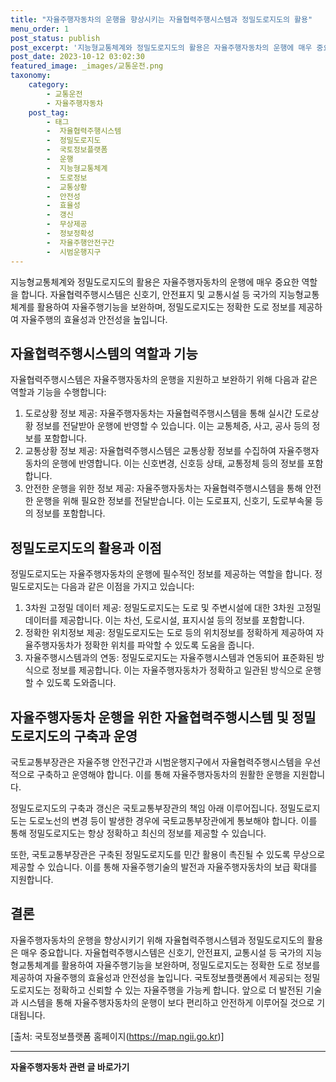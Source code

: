 ```yaml
---
title: "자율주행자동차의 운행을 향상시키는 자율협력주행시스템과 정밀도로지도의 활용"
menu_order: 1
post_status: publish
post_excerpt: '지능형교통체계와 정밀도로지도의 활용은 자율주행자동차의 운행에 매우 중요한 역할을 합니다. 자율협력주행시스템은 신호기, 안전표지 및 교통시설 등 국가의 지능형교통체계를 활용하여 자율주행기능을 보완하며, 정밀도로지도는 정확한 도로 정보를 제공하여 자율주행의 효율성과 안전성을 높입니다.'
post_date: 2023-10-12 03:02:30
featured_image: _images/교통운전.png
taxonomy:
    category:
        - 교통운전
        - 자율주행자동차
    post_tag:
        - 태그
        -  자율협력주행시스템
        -  정밀도로지도
        -  국토정보플랫폼
        -  운행
        -  지능형교통체계
        -  도로정보
        -  교통상황
        -  안전성
        -  효율성
        -  갱신
        -  무상제공
        -  정보정확성
        -  자율주행안전구간
        -  시범운행지구
---
```




지능형교통체계와 정밀도로지도의 활용은 자율주행자동차의 운행에 매우 중요한 역할을 합니다. 자율협력주행시스템은 신호기, 안전표지 및 교통시설 등 국가의 지능형교통체계를 활용하여 자율주행기능을 보완하며, 정밀도로지도는 정확한 도로 정보를 제공하여 자율주행의 효율성과 안전성을 높입니다.

## 자율협력주행시스템의 역할과 기능

자율협력주행시스템은 자율주행자동차의 운행을 지원하고 보완하기 위해 다음과 같은 역할과 기능을 수행합니다:

1. 도로상황 정보 제공: 자율주행자동차는 자율협력주행시스템을 통해 실시간 도로상황 정보를 전달받아 운행에 반영할 수 있습니다. 이는 교통체증, 사고, 공사 등의 정보를 포함합니다.
2. 교통상황 정보 제공: 자율협력주행시스템은 교통상황 정보를 수집하여 자율주행자동차의 운행에 반영합니다. 이는 신호변경, 신호등 상태, 교통정체 등의 정보를 포함합니다.
3. 안전한 운행을 위한 정보 제공: 자율주행자동차는 자율협력주행시스템을 통해 안전한 운행을 위해 필요한 정보를 전달받습니다. 이는 도로표지, 신호기, 도로부속물 등의 정보를 포함합니다.

## 정밀도로지도의 활용과 이점

정밀도로지도는 자율주행자동차의 운행에 필수적인 정보를 제공하는 역할을 합니다. 정밀도로지도는 다음과 같은 이점을 가지고 있습니다:

1. 3차원 고정밀 데이터 제공: 정밀도로지도는 도로 및 주변시설에 대한 3차원 고정밀 데이터를 제공합니다. 이는 차선, 도로시설, 표지시설 등의 정보를 포함합니다.
2. 정확한 위치정보 제공: 정밀도로지도는 도로 등의 위치정보를 정확하게 제공하여 자율주행자동차가 정확한 위치를 파악할 수 있도록 도움을 줍니다.
3. 자율주행시스템과의 연동: 정밀도로지도는 자율주행시스템과 연동되어 표준화된 방식으로 정보를 제공합니다. 이는 자율주행자동차가 정확하고 일관된 방식으로 운행할 수 있도록 도와줍니다.

## 자율주행자동차 운행을 위한 자율협력주행시스템 및 정밀도로지도의 구축과 운영

국토교통부장관은 자율주행 안전구간과 시범운행지구에서 자율협력주행시스템을 우선적으로 구축하고 운영해야 합니다. 이를 통해 자율주행자동차의 원활한 운행을 지원합니다.

정밀도로지도의 구축과 갱신은 국토교통부장관의 책임 아래 이루어집니다. 정밀도로지도는 도로노선의 변경 등이 발생한 경우에 국토교통부장관에게 통보해야 합니다. 이를 통해 정밀도로지도는 항상 정확하고 최신의 정보를 제공할 수 있습니다.

또한, 국토교통부장관은 구축된 정밀도로지도를 민간 활용이 촉진될 수 있도록 무상으로 제공할 수 있습니다. 이를 통해 자율주행기술의 발전과 자율주행자동차의 보급 확대를 지원합니다.

## 결론

자율주행자동차의 운행을 향상시키기 위해 자율협력주행시스템과 정밀도로지도의 활용은 매우 중요합니다. 자율협력주행시스템은 신호기, 안전표지, 교통시설 등 국가의 지능형교통체계를 활용하여 자율주행기능을 보완하며, 정밀도로지도는 정확한 도로 정보를 제공하여 자율주행의 효율성과 안전성을 높입니다. 국토정보플랫폼에서 제공되는 정밀도로지도는 정확하고 신뢰할 수 있는 자율주행을 가능케 합니다. 앞으로 더 발전된 기술과 시스템을 통해 자율주행자동차의 운행이 보다 편리하고 안전하게 이루어질 것으로 기대됩니다.

[출처: 국토정보플랫폼 홈페이지(https://map.ngii.go.kr)]

<!-- wp:separator -->
<hr class="wp-block-separator has-alpha-channel-opacity"/>
<!-- /wp:separator -->

<!-- wp:group {"backgroundColor":"base","layout":{"type":"constrained"}} -->
<div class="wp-block-group has-base-background-color has-background"><!-- wp:paragraph {"align":"center","fontSize":"medium"} -->
<p class="has-text-align-center has-large-font-size"><strong>자율주행자동차 관련 글 바로가기</strong></p>
<!-- /wp:paragraph -->


<!-- wp:latest-posts
{"categories":[{"id":2136,"count":19,"description":"","link":"https://uknowlaw.com/category/%ec%9e%90%ec%9c%a8%ec%a3%bc%ed%96%89%ec%9e%90%eb%8f%99%ec%b0%a8/","name":"자율주행자동차","slug":"자율주행자동차","taxonomy":"category","parent":0,"meta":[],"_links":{"self":[{"href":"https://uknowlaw.com/wp-json/wp/v2/categories/2136"}],"collection":[{"href":"https://uknowlaw.com/wp-json/wp/v2/categories"}],"about":[{"href":"https://uknowlaw.com/wp-json/wp/v2/taxonomies/category"}],"wp:post_type":[{"href":"https://uknowlaw.com/wp-json/wp/v2/posts?categories=2136"}],"curies":[{"name":"wp","href":"https://api.w.org/{rel}","templated":true}]}}],"postsToShow":100,"excerptLength":28,"postLayout":"grid","columns":2,"featuredImageAlign":"left","featuredImageSizeSlug":"large","fontSize":"small"} /--></div>
<!-- /wp:group -->
